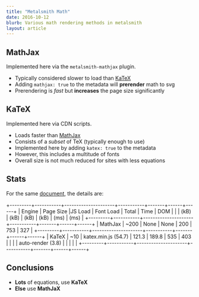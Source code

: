 ```yaml
---
title: "Metalsmith Math"
date: 2016-10-12
blurb: Various math rendering methods in metalsmith
layout: article
---
```


## MathJax

Implemented here via the `metalsmith-mathjax` plugin.

* Typically considered slower to load than [KaTeX](https://www.intmath.com/cg5/katex-mathjax-comparison.php)
* Adding `mathjax: true` to the metadata will **prerender** math to svg
* Prerendering is *fast* but **increases** the page size significantly

## KaTeX

Implemented here via CDN scripts.

* Loads faster than [MathJax](https://www.intmath.com/cg5/katex-mathjax-comparison.php)
* Consists of a *subset* of TeX (typically enough to use)
* Implemented here by adding `katex: true` to the metadata
* However, this includes a multitude of fonts
* Overall size is not much reduced for sites with less equations

## Stats

For the same [document](/viscous-stress-tensor), the details are:

+---------+-----------+---------------------+-----------+-------+------+------+
|  Engine | Page Size |JS Load              | Font Load | Total | Time | DOM  |
|         |      (kB) |          (kB)       |      (kB) |  (kB) | (ms) | (ms) |
+---------+-----------+---------------------+-----------+-------+------+------+
| MathJax | ~200      | None                | None      | 200   | 753  | 327  |
+---------+-----------+---------------------+-----------+-------+------+------+
| KaTeX   | ~10       | katex.min.js (54.7) | 121.3     | 189.8 | 535  | 403  |
|         |           | auto-render (3.8)   |           |       |      |      |
+---------+-----------+---------------------+-----------+-------+------+------+

## Conclusions

* **Lots** of equations, use **KaTeX**
* **Else** use **MathJaX**